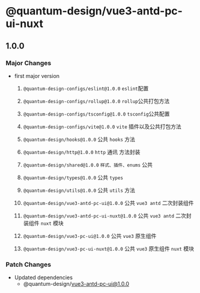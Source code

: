 # @quantum-design/vue3-antd-pc-ui-nuxt

## 1.0.0

### Major Changes

- first major version

  1. `@quantum-design-configs/eslint@1.0.0` `eslint`配置
  2. `@quantum-design-configs/rollup@1.0.0` `rollup`公共打包方法
  3. `@quantum-design-configs/tsconfig@1.0.0` `tsconfig`公共配置
  4. `@quantum-design-configs/vite@1.0.0` `vite` 插件以及公共打包方法

  5. `@quantum-design/hooks@1.0.0` 公共 `hooks` 方法
  6. `@quantum-design/http@1.0.0` `http` 通讯 方法封装
  7. `@quantum-design/shared@1.0.0` `样式、插件、enums` 公共
  8. `@quantum-design/types@1.0.0` 公共 `types`
  9. `@quantum-design/utils@1.0.0` 公共 `utils` 方法
  10. `@quantum-design/vue3-antd-pc-ui@1.0.0` 公共 `vue3 antd` 二次封装组件
  11. `@quantum-design/vue3-antd-pc-ui-nuxt@1.0.0` 公共 `vue3 antd` 二次封装组件 `nuxt` 模块
  12. `@quantum-design/vue3-pc-ui@1.0.0` 公共 `vue3` 原生组件
  13. `@quantum-design/vue3-pc-ui-nuxt@1.0.0` 公共 `vue3` 原生组件 `nuxt` 模块

### Patch Changes

- Updated dependencies
  - @quantum-design/vue3-antd-pc-ui@1.0.0
